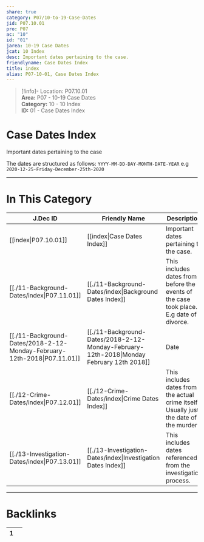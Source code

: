 ```yaml
---  
share: true  
category: P07/10-to-19-Case-Dates  
jid: P07.10.01  
pro: P07  
ac: "10"  
id: "01"  
jarea: 10-19 Case Dates  
jcat: 10 Index  
desc: Important dates pertaining to the case.  
friendlyname: Case Dates Index  
title: index  
alias: P07-10-01, Case Dates Index  
---  
```

  
>[!info]- Location: P07.10.01  
>**Area:** P07 - 10-19 Case Dates  
>**Category:** 10 - 10 Index  
>**ID:** 01 - Case Dates Index  
  
# Case Dates Index  
Important dates pertaining to the case  
  
The dates are structured as follows: `YYYY-MM-DD-DAY-MONTH-DATE-YEAR` e.g `2020-12-25-Friday-December-25th-2020`  
  
  
  
---  
# In This Category  
  
| J.Dec ID                                                                                                               | Friendly Name                                                                                                                          | Description                                                                               |  
| ---------------------------------------------------------------------------------------------------------------------- | -------------------------------------------------------------------------------------------------------------------------------------- | ----------------------------------------------------------------------------------------- |  
| [[index\|P07.10.01]]                                                   | [[index\|Case Dates Index]]                                                            | Important dates pertaining to the case.                                                   |  
| [[./11-Background-Dates/index\|P07.11.01]]                               | [[./11-Background-Dates/index\|Background Dates Index]]                                  | This includes dates from before the events of the case took place. E.g date of a divorce. |  
| [[./11-Background-Dates/2018-2-12-Monday-February-12th-2018\|P07.11.01]] | [[./11-Background-Dates/2018-2-12-Monday-February-12th-2018\|Monday February 12th 2018]] | Date                                                                                      |  
| [[./12-Crime-Dates/index\|P07.12.01]]                                    | [[./12-Crime-Dates/index\|Crime Dates Index]]                                            | This includes dates from the actual crime itself. Usually just the date of the murder.    |  
| [[./13-Investigation-Dates/index\|P07.13.01]]                            | [[./13-Investigation-Dates/index\|Investigation Dates Index]]                            | This includes dates referenced from the investigation process.                            |  
  
  
---  
# Backlinks  
<div><table class="dataview table-view-table"><thead class="table-view-thead"><tr class="table-view-tr-header"><th class="table-view-th"><span></span><span class="dataview small-text">1</span></th><th class="table-view-th"><span></span></th></tr></thead><tbody class="table-view-tbody"></tbody></table></div>